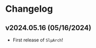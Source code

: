 # Changelog

<!--next-version-placeholder-->

## v2024.05.16 (05/16/2024)

- First release of `SlµArch`!